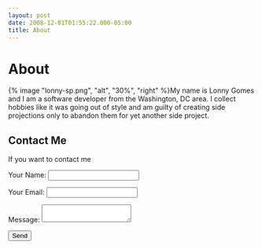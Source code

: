 ```yaml
---
layout: post
date: 2008-12-01T01:55:22.000-05:00
title: About
---
```


# About

{% image "lonny-sp.png", "alt", "30%", "right" %}My name is Lonny Gomes and I am a software developer from the Washington, DC area. I collect hobbies like it was going out of style and am guilty of creating side projections only to abandon them for yet another side project.

## Contact Me

If you want to contact me

<form name="contact" method="POST" data-netlify="true" data-netlify-recaptcha="true">
  <p>
    <label>Your Name: <input type="text" name="name" /></label>   
  </p>
  <p>
    <label>Your Email: <input type="email" name="email" /></label>
  </p>
  <p>
    <label>Message: <textarea name="message" width="100%"></textarea></label>
  </p>
  <div data-netlify-recaptcha="true">
  </div>
  <p>
    <button type="submit">Send</button>
  </p>
</form>
